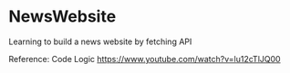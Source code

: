 # NewsWebsite
Learning to build a news website by fetching API 


Reference: Code Logic https://www.youtube.com/watch?v=lu12cTlJQ00
